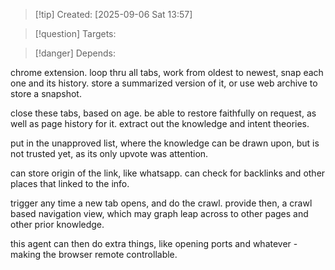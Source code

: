 
>[!tip] Created: [2025-09-06 Sat 13:57]

>[!question] Targets: 

>[!danger] Depends: 

chrome extension.
loop thru all tabs, work from oldest to newest, snap each one and its history.
store a summarized version of it, or use web archive to store a snapshot.

close these tabs, based on age.
be able to restore faithfully on request, as well as page history for it.
extract out the knowledge and intent theories.

put in the unapproved list, where the knowledge can be drawn upon, but is not trusted yet, as its only upvote was attention.

can store origin of the link, like whatsapp.
can check for backlinks and other places that linked to the info.

trigger any time a new tab opens, and do the crawl.
provide then, a crawl based navigation view, which may graph leap across to other pages and other prior knowledge.

this agent can then do extra things, like opening ports and whatever - making the browser remote controllable.